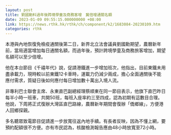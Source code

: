 ```yaml
---
layout: post
title: 劉國勳料過年後跨境學童及商務客增　冀倍增通關名額
date: 2023-01-09 09:55:15.000000000 +08:00
link: https://news.rthk.hk/rthk/ch/component/k2/1683084-20230109.htm
categories: rthk
---
```


本港與內地恢復免檢疫通關後第二日，新界北立法會議員劉國勳期望，農曆新年前，當局適當增加每日通關名額，而過年後，預計跨境學童及商務旅客增加，期望名額可以至少倍增。

他在本台節目《千禧年代》說，促請港鐵進一步增加班次，他指出，目前東鐵未用盡承載力，現時較以前東鐵12卡車時，運載力仍減少兩成，擔心全面通關後不能應付需求，質疑日後如何應付每日增加數十萬出入境人流。

非專利巴士聯會主席、永東直巴副總經理蔡順東在同一節目表示，他旗下直巴昨日每半小時一班車，共開50班，每班入座率約三至四成，認為初期有這數目合理。他說，下周將正式復辦大灣區直巴路線，農曆新年期間會復辦「僑鄉線」，方便港人回鄉探親。

多名聽眾致電節目促請進一步放寬往返內地手續。有長者反映，因為不懂上網，要預約配額很不方便。亦有市民認為，核酸檢測報告應由48小時放寬至72小時。

